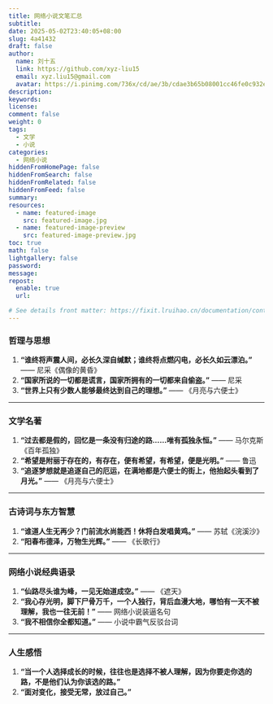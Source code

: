 ```yaml
---
title: 网络小说文笔汇总
subtitle:
date: 2025-05-02T23:40:05+08:00
slug: 4a41432
draft: false
author:
  name: 刘十五
  link: https://github.com/xyz-liu15
  email: xyz.liu15@gmail.com
  avatar: https://i.pinimg.com/736x/cd/ae/3b/cdae3b65b08001cc46fe0c932e786ea1.jpg
description:
keywords:
license:
comment: false
weight: 0
tags:
  - 文学
  - 小说
categories:
  - 网络小说
hiddenFromHomePage: false
hiddenFromSearch: false
hiddenFromRelated: false
hiddenFromFeed: false
summary:
resources:
  - name: featured-image
    src: featured-image.jpg
  - name: featured-image-preview
    src: featured-image-preview.jpg
toc: true
math: false
lightgallery: false
password:
message:
repost:
  enable: true
  url:

# See details front matter: https://fixit.lruihao.cn/documentation/content-management/introduction/#front-matter
---
```


<!--more-->

### **哲理与思想**
1. **“谁终将声震人间，必长久深自缄默；谁终将点燃闪电，必长久如云漂泊。”** —— 尼采《偶像的黄昏》  
2. **“国家所说的一切都是谎言，国家所拥有的一切都来自偷盗。”** —— 尼采  
3. **“世界上只有少数人能够最终达到自己的理想。”** —— 《月亮与六便士》  

---

### **文学名著**
1. **“过去都是假的，回忆是一条没有归途的路……唯有孤独永恒。”** —— 马尔克斯《百年孤独》  
2. **“希望是附丽于存在的，有存在，便有希望，有希望，便是光明。”** —— 鲁迅  
3. **“追逐梦想就是追逐自己的厄运，在满地都是六便士的街上，他抬起头看到了月光。”** —— 《月亮与六便士》  

---

### **古诗词与东方智慧**
1. **“谁道人生无再少？门前流水尚能西！休将白发唱黄鸡。”** —— 苏轼《浣溪沙》  
2. **“阳春布德泽，万物生光辉。”** —— 《长歌行》  

---

### **网络小说经典语录**
1. **“仙路尽头谁为峰，一见无始道成空。”** —— 《遮天》  
2. **“我心存光明，脚下尸骨万千，一个人独行，背后血漫大地，哪怕有一天不被理解，我也一往无前！”** —— 网络小说装逼名句  
3. **“我不相信你全都知道。”** —— 小说中霸气反驳台词  

---

### **人生感悟**
1. **“当一个人选择成长的时候，往往也是选择不被人理解，因为你要走你选的路，不是他们认为你该选的路。”**   
2. **“面对变化，接受无常，放过自己。”**   

